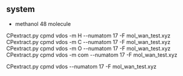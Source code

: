 

## system

- methanol 48 molecule 

CPextract.py cpmd vdos -m H --numatom 17 -F mol_wan_test.xyz
CPextract.py cpmd vdos -m C --numatom 17 -F mol_wan_test.xyz
CPextract.py cpmd vdos -m O --numatom 17 -F mol_wan_test.xyz
CPextract.py cpmd vdos -m com --numatom 17 -F mol_wan_test.xyz

CPextract.py cpmd vdos --numatom 17 -F mol_wan_test.xyz
